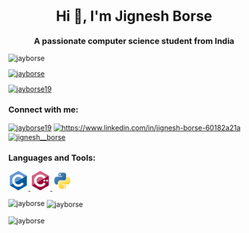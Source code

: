<h1 align="center">Hi 👋, I'm Jignesh Borse</h1>
<h3 align="center">A passionate computer science student from India</h3>

<p align="left"> <img src="https://komarev.com/ghpvc/?username=jayborse&label=Profile%20views&color=0e75b6&style=flat" alt="jayborse" /> </p>

<p align="left"> <a href="https://github.com/ryo-ma/github-profile-trophy"><img src="https://github-profile-trophy.vercel.app/?username=jayborse" alt="jayborse" /></a> </p>

<p align="left"> <a href="https://twitter.com/jayborse19" target="blank"><img src="https://img.shields.io/twitter/follow/jayborse19?logo=twitter&style=for-the-badge" alt="jayborse19" /></a> </p>

<h3 align="left">Connect with me:</h3>
<p align="left">
<a href="https://twitter.com/jayborse19" target="blank"><img align="center" src="https://raw.githubusercontent.com/rahuldkjain/github-profile-readme-generator/master/src/images/icons/Social/twitter.svg" alt="jayborse19" height="30" width="40" /></a>
<a href="https://linkedin.com/in/https://www.linkedin.com/in/jignesh-borse-60182a21a" target="blank"><img align="center" src="https://raw.githubusercontent.com/rahuldkjain/github-profile-readme-generator/master/src/images/icons/Social/linked-in-alt.svg" alt="https://www.linkedin.com/in/jignesh-borse-60182a21a" height="30" width="40" /></a>
<a href="https://instagram.com/jignesh__borse" target="blank"><img align="center" src="https://raw.githubusercontent.com/rahuldkjain/github-profile-readme-generator/master/src/images/icons/Social/instagram.svg" alt="jignesh__borse" height="30" width="40" /></a>
</p>

<h3 align="left">Languages and Tools:</h3>
<p align="left"> <a href="https://www.cprogramming.com/" target="_blank"> <img src="https://raw.githubusercontent.com/devicons/devicon/master/icons/c/c-original.svg" alt="c" width="40" height="40"/> </a> <a href="https://www.w3schools.com/cpp/" target="_blank"> <img src="https://raw.githubusercontent.com/devicons/devicon/master/icons/cplusplus/cplusplus-original.svg" alt="cplusplus" width="40" height="40"/> </a> <a href="https://www.python.org" target="_blank"> <img src="https://raw.githubusercontent.com/devicons/devicon/master/icons/python/python-original.svg" alt="python" width="40" height="40"/> </a> </p>

<p><img align="left" src="https://github-readme-stats.vercel.app/api/top-langs?username=jayborse&show_icons=true&locale=en&layout=compact" alt="jayborse" /></p>

<p>&nbsp;<img align="center" src="https://github-readme-stats.vercel.app/api?username=jayborse&show_icons=true&locale=en" alt="jayborse" /></p>

<p><img align="center" src="https://github-readme-streak-stats.herokuapp.com/?user=jayborse&" alt="jayborse" /></p>
